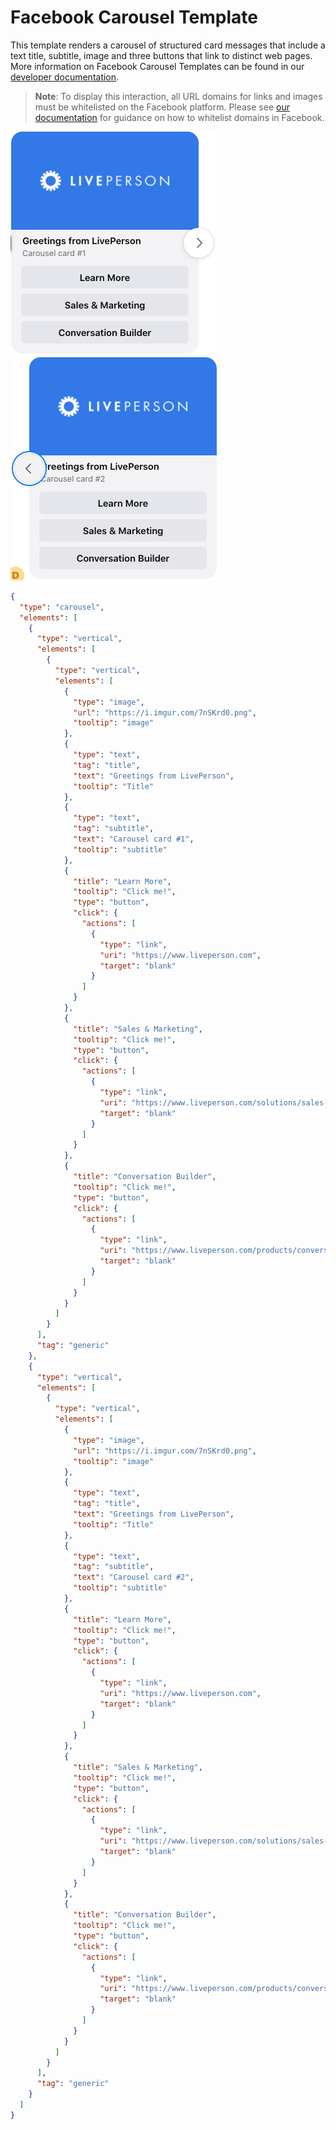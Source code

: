 # Facebook Carousel Template

This template renders a carousel of structured card messages that include a text title, subtitle, image and three buttons that link to distinct web pages. More information on Facebook Carousel Templates can be found in our [developer documentation](https://developers.liveperson.com/facebook-messenger-templates-carousel-template.html).

> **Note**: To display this interaction, all URL domains for links and images must be whitelisted on the Facebook platform. Please see [our documentation](https://developers.liveperson.com/facebook-messenger-templates-introduction.html#facebook-messenger-setup) for guidance on how to whitelist domains in Facebook.

![fb-carousel-template-1](fb_Carousel_Template1.jpg)    ![fb-carousel-template-2](fb_Carousel_Template2.jpg)

```json
{
  "type": "carousel",
  "elements": [
    {
      "type": "vertical",
      "elements": [
        {
          "type": "vertical",
          "elements": [
            {
              "type": "image",
              "url": "https://i.imgur.com/7nSKrd0.png",
              "tooltip": "image"
            },
            {
              "type": "text",
              "tag": "title",
              "text": "Greetings from LivePerson",
              "tooltip": "Title"
            },
            {
              "type": "text",
              "tag": "subtitle",
              "text": "Carousel card #1",
              "tooltip": "subtitle"
            },
            {
              "title": "Learn More",
              "tooltip": "Click me!",
              "type": "button",
              "click": {
                "actions": [
                  {
                    "type": "link",
                    "uri": "https://www.liveperson.com",
                    "target": "blank"
                  }
                ]
              }
            },
            {
              "title": "Sales & Marketing",
              "tooltip": "Click me!",
              "type": "button",
              "click": {
                "actions": [
                  {
                    "type": "link",
                    "uri": "https://www.liveperson.com/solutions/sales-and-marketing",
                    "target": "blank"
                  }
                ]
              }
            },
            {
              "title": "Conversation Builder",
              "tooltip": "Click me!",
              "type": "button",
              "click": {
                "actions": [
                  {
                    "type": "link",
                    "uri": "https://www.liveperson.com/products/conversation-builder",
                    "target": "blank"
                  }
                ]
              }
            }
          ]
        }
      ],
      "tag": "generic"
    },
    {
      "type": "vertical",
      "elements": [
        {
          "type": "vertical",
          "elements": [
            {
              "type": "image",
              "url": "https://i.imgur.com/7nSKrd0.png",
              "tooltip": "image"
            },
            {
              "type": "text",
              "tag": "title",
              "text": "Greetings from LivePerson",
              "tooltip": "Title"
            },
            {
              "type": "text",
              "tag": "subtitle",
              "text": "Carousel card #2",
              "tooltip": "subtitle"
            },
            {
              "title": "Learn More",
              "tooltip": "Click me!",
              "type": "button",
              "click": {
                "actions": [
                  {
                    "type": "link",
                    "uri": "https://www.liveperson.com",
                    "target": "blank"
                  }
                ]
              }
            },
            {
              "title": "Sales & Marketing",
              "tooltip": "Click me!",
              "type": "button",
              "click": {
                "actions": [
                  {
                    "type": "link",
                    "uri": "https://www.liveperson.com/solutions/sales-and-marketing",
                    "target": "blank"
                  }
                ]
              }
            },
            {
              "title": "Conversation Builder",
              "tooltip": "Click me!",
              "type": "button",
              "click": {
                "actions": [
                  {
                    "type": "link",
                    "uri": "https://www.liveperson.com/products/conversation-builder",
                    "target": "blank"
                  }
                ]
              }
            }
          ]
        }
      ],
      "tag": "generic"
    }
  ]
}
```
